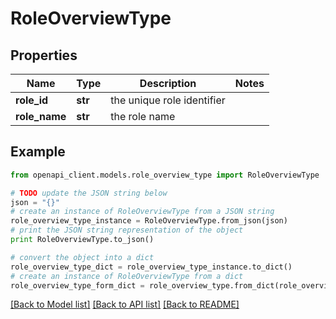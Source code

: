 # RoleOverviewType


## Properties
Name | Type | Description | Notes
------------ | ------------- | ------------- | -------------
**role_id** | **str** | the unique role identifier | 
**role_name** | **str** | the role name | 

## Example

```python
from openapi_client.models.role_overview_type import RoleOverviewType

# TODO update the JSON string below
json = "{}"
# create an instance of RoleOverviewType from a JSON string
role_overview_type_instance = RoleOverviewType.from_json(json)
# print the JSON string representation of the object
print RoleOverviewType.to_json()

# convert the object into a dict
role_overview_type_dict = role_overview_type_instance.to_dict()
# create an instance of RoleOverviewType from a dict
role_overview_type_form_dict = role_overview_type.from_dict(role_overview_type_dict)
```
[[Back to Model list]](../README.md#documentation-for-models) [[Back to API list]](../README.md#documentation-for-api-endpoints) [[Back to README]](../README.md)


